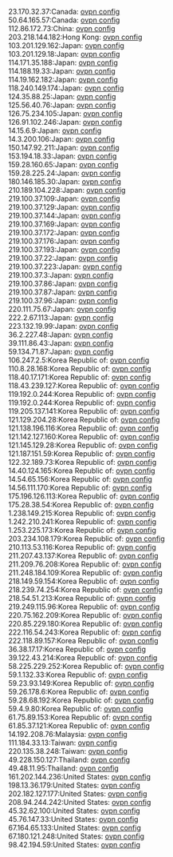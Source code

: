 23.170.32.37:Canada: [ovpn config](vpn/23_170_32_37.ovpn)  
50.64.165.57:Canada: [ovpn config](vpn/50_64_165_57.ovpn)  
112.86.172.73:China: [ovpn config](vpn/112_86_172_73.ovpn)  
203.218.144.182:Hong Kong: [ovpn config](vpn/203_218_144_182.ovpn)  
103.201.129.162:Japan: [ovpn config](vpn/103_201_129_162.ovpn)  
103.201.129.18:Japan: [ovpn config](vpn/103_201_129_18.ovpn)  
114.171.35.188:Japan: [ovpn config](vpn/114_171_35_188.ovpn)  
114.188.19.33:Japan: [ovpn config](vpn/114_188_19_33.ovpn)  
114.19.162.182:Japan: [ovpn config](vpn/114_19_162_182.ovpn)  
118.240.149.174:Japan: [ovpn config](vpn/118_240_149_174.ovpn)  
124.35.88.25:Japan: [ovpn config](vpn/124_35_88_25.ovpn)  
125.56.40.76:Japan: [ovpn config](vpn/125_56_40_76.ovpn)  
126.75.234.105:Japan: [ovpn config](vpn/126_75_234_105.ovpn)  
126.91.102.246:Japan: [ovpn config](vpn/126_91_102_246.ovpn)  
14.15.6.9:Japan: [ovpn config](vpn/14_15_6_9.ovpn)  
14.3.200.106:Japan: [ovpn config](vpn/14_3_200_106.ovpn)  
150.147.92.211:Japan: [ovpn config](vpn/150_147_92_211.ovpn)  
153.194.18.33:Japan: [ovpn config](vpn/153_194_18_33.ovpn)  
159.28.160.65:Japan: [ovpn config](vpn/159_28_160_65.ovpn)  
159.28.225.24:Japan: [ovpn config](vpn/159_28_225_24.ovpn)  
180.146.185.30:Japan: [ovpn config](vpn/180_146_185_30.ovpn)  
210.189.104.228:Japan: [ovpn config](vpn/210_189_104_228.ovpn)  
219.100.37.109:Japan: [ovpn config](vpn/219_100_37_109.ovpn)  
219.100.37.129:Japan: [ovpn config](vpn/219_100_37_129.ovpn)  
219.100.37.144:Japan: [ovpn config](vpn/219_100_37_144.ovpn)  
219.100.37.169:Japan: [ovpn config](vpn/219_100_37_169.ovpn)  
219.100.37.172:Japan: [ovpn config](vpn/219_100_37_172.ovpn)  
219.100.37.176:Japan: [ovpn config](vpn/219_100_37_176.ovpn)  
219.100.37.193:Japan: [ovpn config](vpn/219_100_37_193.ovpn)  
219.100.37.22:Japan: [ovpn config](vpn/219_100_37_22.ovpn)  
219.100.37.223:Japan: [ovpn config](vpn/219_100_37_223.ovpn)  
219.100.37.3:Japan: [ovpn config](vpn/219_100_37_3.ovpn)  
219.100.37.86:Japan: [ovpn config](vpn/219_100_37_86.ovpn)  
219.100.37.87:Japan: [ovpn config](vpn/219_100_37_87.ovpn)  
219.100.37.96:Japan: [ovpn config](vpn/219_100_37_96.ovpn)  
220.111.75.67:Japan: [ovpn config](vpn/220_111_75_67.ovpn)  
222.2.67.113:Japan: [ovpn config](vpn/222_2_67_113.ovpn)  
223.132.19.99:Japan: [ovpn config](vpn/223_132_19_99.ovpn)  
36.2.227.48:Japan: [ovpn config](vpn/36_2_227_48.ovpn)  
39.111.86.43:Japan: [ovpn config](vpn/39_111_86_43.ovpn)  
59.134.71.87:Japan: [ovpn config](vpn/59_134_71_87.ovpn)  
106.247.2.5:Korea Republic of: [ovpn config](vpn/106_247_2_5.ovpn)  
110.8.28.168:Korea Republic of: [ovpn config](vpn/110_8_28_168.ovpn)  
118.40.17.171:Korea Republic of: [ovpn config](vpn/118_40_17_171.ovpn)  
118.43.239.127:Korea Republic of: [ovpn config](vpn/118_43_239_127.ovpn)  
119.192.0.244:Korea Republic of: [ovpn config](vpn/119_192_0_244.ovpn)  
119.192.0.244:Korea Republic of: [ovpn config](vpn/119_192_0_244.ovpn)  
119.205.137.141:Korea Republic of: [ovpn config](vpn/119_205_137_141.ovpn)  
121.129.204.28:Korea Republic of: [ovpn config](vpn/121_129_204_28.ovpn)  
121.138.196.116:Korea Republic of: [ovpn config](vpn/121_138_196_116.ovpn)  
121.142.127.160:Korea Republic of: [ovpn config](vpn/121_142_127_160.ovpn)  
121.145.129.28:Korea Republic of: [ovpn config](vpn/121_145_129_28.ovpn)  
121.187.151.59:Korea Republic of: [ovpn config](vpn/121_187_151_59.ovpn)  
122.32.189.73:Korea Republic of: [ovpn config](vpn/122_32_189_73.ovpn)  
14.40.124.165:Korea Republic of: [ovpn config](vpn/14_40_124_165.ovpn)  
14.54.65.156:Korea Republic of: [ovpn config](vpn/14_54_65_156.ovpn)  
14.56.111.170:Korea Republic of: [ovpn config](vpn/14_56_111_170.ovpn)  
175.196.126.113:Korea Republic of: [ovpn config](vpn/175_196_126_113.ovpn)  
175.28.38.54:Korea Republic of: [ovpn config](vpn/175_28_38_54.ovpn)  
1.238.149.215:Korea Republic of: [ovpn config](vpn/1_238_149_215.ovpn)  
1.242.210.241:Korea Republic of: [ovpn config](vpn/1_242_210_241.ovpn)  
1.253.225.173:Korea Republic of: [ovpn config](vpn/1_253_225_173.ovpn)  
203.234.108.179:Korea Republic of: [ovpn config](vpn/203_234_108_179.ovpn)  
210.113.53.116:Korea Republic of: [ovpn config](vpn/210_113_53_116.ovpn)  
211.207.43.137:Korea Republic of: [ovpn config](vpn/211_207_43_137.ovpn)  
211.209.76.208:Korea Republic of: [ovpn config](vpn/211_209_76_208.ovpn)  
211.248.184.109:Korea Republic of: [ovpn config](vpn/211_248_184_109.ovpn)  
218.149.59.154:Korea Republic of: [ovpn config](vpn/218_149_59_154.ovpn)  
218.239.74.254:Korea Republic of: [ovpn config](vpn/218_239_74_254.ovpn)  
218.54.51.213:Korea Republic of: [ovpn config](vpn/218_54_51_213.ovpn)  
219.249.115.96:Korea Republic of: [ovpn config](vpn/219_249_115_96.ovpn)  
220.75.162.209:Korea Republic of: [ovpn config](vpn/220_75_162_209.ovpn)  
220.85.229.180:Korea Republic of: [ovpn config](vpn/220_85_229_180.ovpn)  
222.116.54.243:Korea Republic of: [ovpn config](vpn/222_116_54_243.ovpn)  
222.118.89.157:Korea Republic of: [ovpn config](vpn/222_118_89_157.ovpn)  
36.38.17.17:Korea Republic of: [ovpn config](vpn/36_38_17_17.ovpn)  
39.122.43.214:Korea Republic of: [ovpn config](vpn/39_122_43_214.ovpn)  
58.225.229.252:Korea Republic of: [ovpn config](vpn/58_225_229_252.ovpn)  
59.1.132.33:Korea Republic of: [ovpn config](vpn/59_1_132_33.ovpn)  
59.23.93.149:Korea Republic of: [ovpn config](vpn/59_23_93_149.ovpn)  
59.26.178.6:Korea Republic of: [ovpn config](vpn/59_26_178_6.ovpn)  
59.28.68.192:Korea Republic of: [ovpn config](vpn/59_28_68_192.ovpn)  
59.4.9.80:Korea Republic of: [ovpn config](vpn/59_4_9_80.ovpn)  
61.75.89.153:Korea Republic of: [ovpn config](vpn/61_75_89_153.ovpn)  
61.85.37.121:Korea Republic of: [ovpn config](vpn/61_85_37_121.ovpn)  
14.192.208.76:Malaysia: [ovpn config](vpn/14_192_208_76.ovpn)  
111.184.33.13:Taiwan: [ovpn config](vpn/111_184_33_13.ovpn)  
220.135.38.248:Taiwan: [ovpn config](vpn/220_135_38_248.ovpn)  
49.228.150.127:Thailand: [ovpn config](vpn/49_228_150_127.ovpn)  
49.48.11.95:Thailand: [ovpn config](vpn/49_48_11_95.ovpn)  
161.202.144.236:United States: [ovpn config](vpn/161_202_144_236.ovpn)  
198.13.36.179:United States: [ovpn config](vpn/198_13_36_179.ovpn)  
202.182.127.177:United States: [ovpn config](vpn/202_182_127_177.ovpn)  
208.94.244.242:United States: [ovpn config](vpn/208_94_244_242.ovpn)  
45.32.62.100:United States: [ovpn config](vpn/45_32_62_100.ovpn)  
45.76.147.33:United States: [ovpn config](vpn/45_76_147_33.ovpn)  
67.164.65.133:United States: [ovpn config](vpn/67_164_65_133.ovpn)  
67.180.121.248:United States: [ovpn config](vpn/67_180_121_248.ovpn)  
98.42.194.59:United States: [ovpn config](vpn/98_42_194_59.ovpn)  
